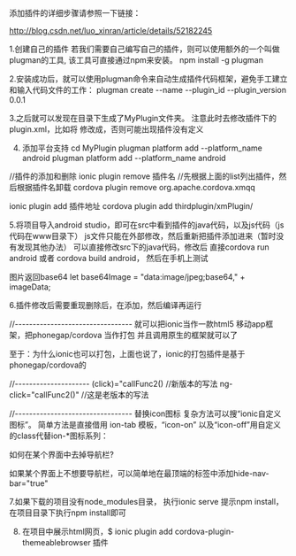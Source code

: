 添加插件的详细步骤请参照一下链接：

http://blog.csdn.net/luo_xinran/article/details/52182245

1.创建自己的插件
若我们需要自己编写自己的插件，则可以使用额外的一个叫做plugman的工具, 该工具可直接通过npm来安装。
  npm install -g plugman


2.安装成功后，就可以使用plugman命令来自动生成插件代码框架，避免手工建立和输入代码文件的工作：
plugman create --name <pluginname> --plugin_id <pluginid> --plugin_version 0.0.1


3.之后就可以发现在目录下生成了MyPlugin文件夹。
注意此时去修改插件下的plugin.xml，比如将<clobbers target="cordova.plugins.MyPlugin" />
修改成<clobbers target="MyPlugin" />，否则可能出现插件没有定义


4. 添加平台支持
cd MyPlugin
plugman platform add --platform_name android
plugman platform add --platform_name android


//插件的添加和删除
ionic plugin remove 插件名  //先根据上面的list列出插件，然后根据插件名卸载
cordova plugin remove org.apache.cordova.xmqq

ionic plugin  add  插件地址
cordova plugin add thirdplugin/xmPlugin/


5.将项目导入android studio，即可在src中看到插件的java代码，以及js代码（js代码在www目录下）
js文件只能在外部修改，然后重新把插件添加进来（暂时没有发现其他办法）
可以直接修改src下的java代码，修改后 直接cordova run android 或者 cordova build android，
然后在手机上测试



图片返回base64
let base64Image = "data:image/jpeg;base64," + imageData;


6.插件修改后需要重现删除后，在添加，然后编译再运行


//---------------------------------
就可以把ionic当作一款html5 移动app框架，把phonegap/cordova 当作打包 并且调用原生的框架就可以了

至于：为什么ionic也可以打包，上面也说了，ionic的打包插件是基于phonegap/cordova的

//---------------------
(click)="callFunc2() //新版本的写法
 ng-click="callFunc2()" //这是老版本的写法


//---------------------------------
替换icon图标
复杂方法可以搜“ionic自定义图标”。
简单方法是直接借用 ion-tab 模板，“icon-on” 以及“icon-off”用自定义的class代替ion-*图标系列：


如何在某个界面中去掉导航栏?

如果某个界面上不想要导航栏，可以简单地在最顶端的标签中添加hide-nav-bar="true"



7.如果下载的项目没有node_modules目录， 执行ionic serve 提示npm  install，在项目目录下执行npm  install即可


8. 在项目中展示html网页，$ ionic plugin add cordova-plugin-themeablebrowser 插件
